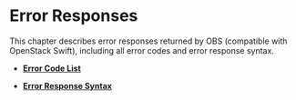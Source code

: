 # Error Responses<a name="obs_03_0012"></a>

This chapter describes error responses returned by OBS \(compatible with OpenStack Swift\), including all error codes and error response syntax.

-   **[Error Code List](error-code-list.md)**  

-   **[Error Response Syntax](error-response-syntax.md)**  


